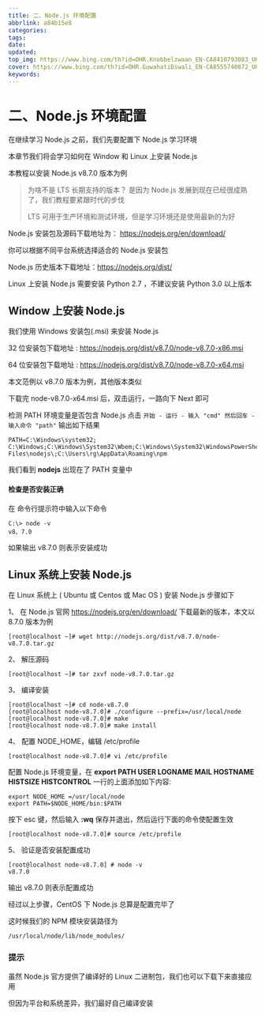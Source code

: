 ```yaml
---
title: 二、Node.js 环境配置
abbrlink: a84b15e8
categories: 
tags: 
date: 
updated: 
top_img: https://www.bing.com/th?id=OHR.Knobbelzwaan_EN-CA8410793083_UHD.jpg
cover: https://www.bing.com/th?id=OHR.GuwahatiDiwali_EN-CA8555740872_UHD.jpg
keywords: 
---
```

# 二、Node.js 环境配置

在继续学习 Node.js 之前，我们先要配置下 Node.js 学习环境

本章节我们将会学习如何在 Window 和 Linux 上安装 Node.js

本教程以安装 Node.js v8.7.0 版本为例

> 为啥不是 LTS 长期支持的版本？ 是因为 Node.js 发展到现在已经很成熟了，我们教程要紧跟时代的步伐
>
> LTS 可用于生产环境和测试环境，但是学习环境还是使用最新的为好

Node.js 安装包及源码下载地址为： https://nodejs.org/en/download/

你可以根据不同平台系统选择适合的 Node.js 安装包

Node.js 历史版本下载地址：https://nodejs.org/dist/

Linux 上安装 Node.js 需要安装 Python 2.7 ，不建议安装 Python 3.0 以上版本

## Window 上安装 Node.js

我们使用 Windows 安装包(.msi) 来安装 Node.js

32 位安装包下载地址 : https://nodejs.org/dist/v8.7.0/node-v8.7.0-x86.msi

64 位安装包下载地址 : https://nodejs.org/dist/v8.7.0/node-v8.7.0-x64.msi

本文范例以 v8.7.0 版本为例，其他版本类似

下载完 node-v8.7.0-x64.msi 后，双击运行，一路向下 Next 即可

检测 PATH 环境变量是否包含 Node.js
点击 `开始 - 运行 - 输入 "cmd" 然后回车 - 输入命令 "path"` 输出如下结果

```
PATH=C:\Windows\system32;
C:\Windows;C:\Windows\System32\Wbem;C:\Windows\System32\WindowsPowerShell\v1.0\;C:\MinGW\bin;C:\Program Files\nodejs\;C:\Users\rg\AppData\Roaming\npm
```

我们看到 **nodejs** 出现在了 PATH 变量中

#### 检查是否安装正确

在 命令行提示符中输入以下命令

```
C:\> node -v
v8、7.0
```

如果输出 v8.7.0 则表示安装成功

## Linux 系统上安装 Node.js

在 Linux 系统上 ( Ubuntu 或 Centos 或 Mac OS ) 安装 Node.js 步骤如下

1、 在 Node.js 官网 https://nodejs.org/en/download/ 下载最新的版本，本文以 8.7.0 版本为例

```
[root@localhost ~]# wget http://nodejs.org/dist/v8.7.0/node-v8.7.0.tar.gz
```

2、 解压源码

```
[root@localhost ~]# tar zxvf node-v8.7.0.tar.gz
```

3、 编译安装

```
[root@localhost ~]# cd node-v8.7.0
[root@localhost node-v8.7.0]# ./configure --prefix=/usr/local/node
[root@localhost node-v8.7.0]# make
[root@localhost node-v8.7.0]# make install
```

4、 配置 NODE_HOME，编辑 /etc/profile

```
[root@localhost node-v8.7.0]# vi /etc/profile
```

配置 Node.js 环境变量，在 **export PATH USER LOGNAME MAIL HOSTNAME HISTSIZE HISTCONTROL** 一行的上面添加如下内容:

```
export NODE_HOME =/usr/local/node
export PATH=$NODE_HOME/bin:$PATH
```

按下 esc 键，然后输入 **:wq** 保存并退出，然后运行下面的命令使配置生效

```
[root@localhost node-v8.7.0]# source /etc/profile
```

5、 验证是否安装配置成功

```
[root@localhost node-v8.7.0] # node -v
v8.7.0
```

输出 v8.7.0 则表示配置成功

经过以上步骤，CentOS 下 Node.js 总算是配置完毕了

这时候我们的 NPM 模块安装路径为

```
/usr/local/node/lib/node_modules/
```

### 提示

虽然 Node.js 官方提供了编译好的 Linux 二进制包，我们也可以下载下来直接应用

但因为平台和系统差异，我们最好自己编译安装